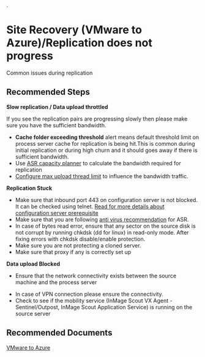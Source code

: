 .<properties
	pageTitle="Site Recovery (VMware to Azure)/Replication does not progress"
	description="Site Recovery (VMware to Azure)/Common issues during replication"
	service="microsoft.recoveryservices"
	resource="vaults"
	authors="asgang"
	displayOrder=""
	selfHelpType="generic"
	supportTopicIds="32536441"
	resourceTags=""
	productPesIds="15207"
	cloudEnvironments="public"
/>

# Site Recovery (VMware to Azure)/Replication does not progress

Common issues during replication

## **Recommended Steps**

**Slow replication  / Data upload throttled**

If you see the replication pairs are progressing slowly then please make sure you have the sufficient  bandwidth.

- **Cache folder exceeding threshold** alert means default threshold limit on process server cache for replication is being hit.This is common during initial replication or during high churn and it should goes away if there is sufficient bandwidth.
- Use [ASR capacity planner](https://aka.ms/asr-capacity-planner-doc) to calculate the bandwidth required for replication 
- [Configure max upload thread limit](https://aka.ms/max-thread-upload) to influence the bandwidth traffic. 

**Replication Stuck**

- Make sure that inbound port 443 on configuration server is not blocked. It can be checked using telnet. [Read for more details about configuration server prerequisite](https://aka.ms/selfhelp_csprereqs) 
- Make sure that you are following [anti virus recommendation](https://aka.ms/asr-antivirus) for ASR.
- In case of bytes read error, ensure that any sector on the source disk is not corrupt by running chkdsk (dd for linux) in read-only mode. After fixing errors with chkdsk disable/enable protection. 
- Make sure you are not protecting a cloned server.
- Make sure that proxy if any is correctly set up

**Data upload Blocked**

* Ensure that the network connectivity exists between the source machine and the process server
- In case of VPN connection please ensure the connectivity.
- Check to see if the mobility service (InMage Scout VX Agent - Sentinel/Outpost, InMage Scout Application Service) is running on the source server

## **Recommended  Documents**
[VMware to Azure](http://aka.ms/asrstv2a)
